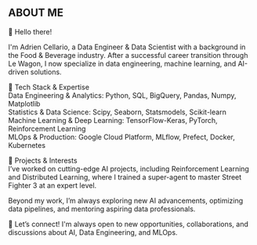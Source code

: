 ## ABOUT ME

👋 Hello there!

I'm Adrien Cellario, a Data Engineer & Data Scientist with a background in the Food & Beverage industry. After a successful career transition through Le Wagon, I now specialize in data engineering, machine learning, and AI-driven solutions.

🔹 Tech Stack & Expertise  
Data Engineering & Analytics: Python, SQL, BigQuery, Pandas, Numpy, Matplotlib  
Statistics & Data Science: Scipy, Seaborn, Statsmodels, Scikit-learn  
Machine Learning & Deep Learning: TensorFlow-Keras, PyTorch, Reinforcement Learning  
MLOps & Production: Google Cloud Platform, MLflow, Prefect, Docker, Kubernetes  


🎯 Projects & Interests  
I’ve worked on cutting-edge AI projects, including Reinforcement Learning and Distributed Learning, where I trained a super-agent to master Street Fighter 3 at an expert level.

Beyond my work, I’m always exploring new AI advancements, optimizing data pipelines, and mentoring aspiring data professionals.

🚀 Let’s connect! I'm always open to new opportunities, collaborations, and discussions about AI, Data Engineering, and MLOps.
